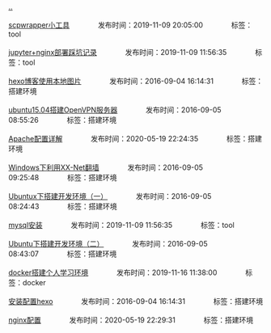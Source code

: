 [..](/README.md)<br/><br/>
[scpwrapper小工具](/env/scpwrapper.md)&emsp;&emsp;&emsp;&emsp;发布时间：2019-11-09 20:05:00&emsp;&emsp;&emsp;&emsp;标签：tool<br/><br/>
[jupyter+nginx部署踩坑记录](/env/jupyter_nginx.md)&emsp;&emsp;&emsp;&emsp;发布时间：2019-11-09 11:56:35&emsp;&emsp;&emsp;&emsp;标签：tool<br/><br/>
[hexo博客使用本地图片](/env/hexo_pic.md)&emsp;&emsp;&emsp;&emsp;发布时间：2016-09-04 16:14:31&emsp;&emsp;&emsp;&emsp;标签：搭建环境<br/><br/>
[ubuntu15.04搭建OpenVPN服务器](/env/ubuntu_openvpn.md)&emsp;&emsp;&emsp;&emsp;发布时间：2016-09-05 08:55:26&emsp;&emsp;&emsp;&emsp;标签：搭建环境<br/><br/>
[Apache配置详解](/env/apache_conf.md)&emsp;&emsp;&emsp;&emsp;发布时间：2020-05-19 22:24:35&emsp;&emsp;&emsp;&emsp;标签：搭建环境<br/><br/>
[Windows下利用XX-Net翻墙](/env/win_xxnet.md)&emsp;&emsp;&emsp;&emsp;发布时间：2016-09-05 09:25:48&emsp;&emsp;&emsp;&emsp;标签：搭建环境<br/><br/>
[Ubuntux下搭建开发环境（一）](/env/ubuntu_env1.md)&emsp;&emsp;&emsp;&emsp;发布时间：2016-09-05 08:24:43&emsp;&emsp;&emsp;&emsp;标签：搭建环境<br/><br/>
[mysql安装](/env/mysql_install.md)&emsp;&emsp;&emsp;&emsp;发布时间：2019-11-09 11:56:35&emsp;&emsp;&emsp;&emsp;标签：tool<br/><br/>
[Ubuntu下搭建开发环境（二）](/env/ubuntu_env2.md)&emsp;&emsp;&emsp;&emsp;发布时间：2016-09-05 08:43:07&emsp;&emsp;&emsp;&emsp;标签：搭建环境<br/><br/>
[docker搭建个人学习环境](/env/docker_init.md)&emsp;&emsp;&emsp;&emsp;发布时间：2019-11-16 11:38:00&emsp;&emsp;&emsp;&emsp;标签：docker<br/><br/>
[安装配置hexo](/env/hexo_install.md)&emsp;&emsp;&emsp;&emsp;发布时间：2016-09-04 16:14:31&emsp;&emsp;&emsp;&emsp;标签：搭建环境<br/><br/>
[nginx配置](/env/nginx_conf.md)&emsp;&emsp;&emsp;&emsp;发布时间：2020-05-19 22:29:31&emsp;&emsp;&emsp;&emsp;标签：搭建环境<br/><br/>

